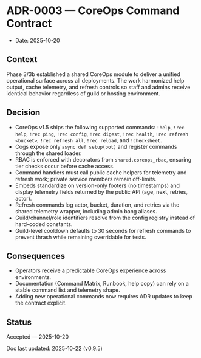 # ADR-0003 — CoreOps Command Contract

- Date: 2025-10-20

## Context

Phase 3/3b established a shared CoreOps module to deliver a unified operational surface
across all deployments. The work harmonized help output, cache telemetry, and refresh
controls so staff and admins receive identical behavior regardless of guild or hosting
environment.

## Decision

- CoreOps v1.5 ships the following supported commands: `!help`, `!rec help`, `!rec ping`,
  `!rec config`, `!rec digest`, `!rec health`, `!rec refresh <bucket>`, `!rec refresh all`,
  `!rec reload`, and `!checksheet`.
- Cogs expose only `async def setup(bot)` and register commands through the shared loader.
- RBAC is enforced with decorators from `shared.coreops_rbac`, ensuring tier checks occur
  before cache access.
- Command handlers must call public cache helpers for telemetry and refresh work; private
  service members remain off-limits.
- Embeds standardize on version-only footers (no timestamps) and display telemetry fields
  returned by the public API (age, next, retries, actor).
- Refresh commands log actor, bucket, duration, and retries via the shared telemetry
  wrapper, including admin bang aliases.
- Guild/channel/role identifiers resolve from the config registry instead of hard-coded
  constants.
- Guild-level cooldown defaults to 30 seconds for refresh commands to prevent thrash while
  remaining overridable for tests.

## Consequences

- Operators receive a predictable CoreOps experience across environments.
- Documentation (Command Matrix, Runbook, help copy) can rely on a stable command list and
  telemetry shape.
- Adding new operational commands now requires ADR updates to keep the contract explicit.

## Status

Accepted — 2025-10-20

Doc last updated: 2025-10-22 (v0.9.5)
